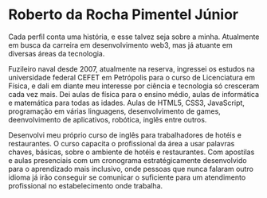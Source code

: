 # Roberto da Rocha Pimentel Júnior
 Cada perfil conta uma história, e esse talvez seja sobre a minha.
 Atualmente em busca da carreira em desenvolvimento web3, mas já atuante em diversas áreas da tecnologia.
 
 Fuzileiro naval desde 2007, atualmente na reserva, ingressei os estudos na universidade federal CEFET em Petrópolis para o curso de Licenciatura em Física, e dali em diante meu interesse por ciência e tecnologia só cresceram cada vez mais. Dei aulas de física para o ensino médio, aulas de informática e matemática para todas as idades. Aulas de HTML5, CSS3, JavaScript, programação em várias linguagens, desenvolvimento de games, deenvolvimento de aplicativos, robótica, inglês entre outros.

 Desenvolvi meu próprio curso de inglês para trabalhadores de hotéis e restaurantes. O curso capacita o profissional da área a usar palavras chaves, básicas, sobre o ambiente de hotéis e restaurantes. Com apostilas e aulas presenciais com um cronograma estratégicamente desenvolvido para o aprendizado mais inclusivo, onde pessoas que nunca falaram outro idioma já irão conseguir se comunicar o suficiente para um atendimento profissional no estabelecimento onde trabalha.